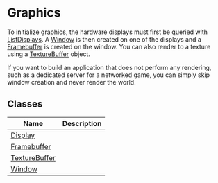 # Graphics #
To initialize graphics, the hardware displays must first be queried with [ListDisplays](API_ListDisplays.md).
A [Window](API_Window.md) is then created on one of the displays and a [Framebuffer](API_Framebuffer.md) is created on the window.
You can also render to a texture using a [TextureBuffer](API_TextureBuffer.md) object.

If you want to build an application that does not perform any rendering, such as a dedicated server for a networked game, you can simply skip window creation and never render the world.

## Classes ##
| Name | Description |
| --- | --- |
| [Display](API_Display.md) | |
| [Framebuffer](API_Framebuffer.md) | |
| [TextureBuffer](API_TextureBuffer.md) | |
| [Window](API_Window.md) | |
